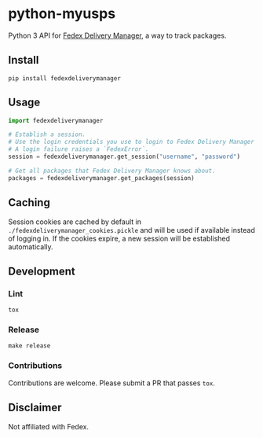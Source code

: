 # python-myusps

Python 3 API for [Fedex Delivery Manager](https://www.fedex.com/us/delivery/), a way to track packages.

## Install

`pip install fedexdeliverymanager`

## Usage

```python
import fedexdeliverymanager

# Establish a session.
# Use the login credentials you use to login to Fedex Delivery Manager via the web.
# A login failure raises a `FedexError`.
session = fedexdeliverymanager.get_session("username", "password")

# Get all packages that Fedex Delivery Manager knows about.
packages = fedexdeliverymanager.get_packages(session)
```

## Caching
Session cookies are cached by default in `./fedexdeliverymanager_cookies.pickle` and will be used if available instead of logging in. If the cookies expire, a new session will be established automatically.

## Development

### Lint

`tox`

### Release

`make release`

### Contributions

Contributions are welcome. Please submit a PR that passes `tox`.

## Disclaimer
Not affiliated with Fedex.

